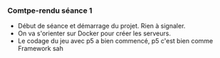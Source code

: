 ### Comtpe-rendu séance 1

- Début de séance et démarrage du projet. Rien à signaler.
- On va s'orienter sur Docker pour créer les serveurs.
- Le codage du jeu avec p5 a bien commencé, p5 c'est bien comme Framework sah
